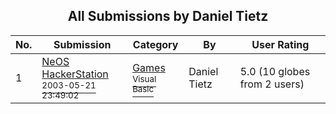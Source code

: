 ﻿<div align="center">

## All Submissions by Daniel Tietz

</div>

No.  | Submission | Category | By   | User Rating
---- | ---------- | -------- | ---- | -----------
1 | [NeOS HackerStation<br /><sup>2003-05-21 23:49:02</sup>](https://github.com/Planet-Source-Code/daniel-tietz-neos-hackerstation__1-45613) | [Games<br /><sup>Visual Basic</sup>](../ByCategory/games__1-38.md) | Daniel Tietz | 5.0 (10 globes from 2 users)
